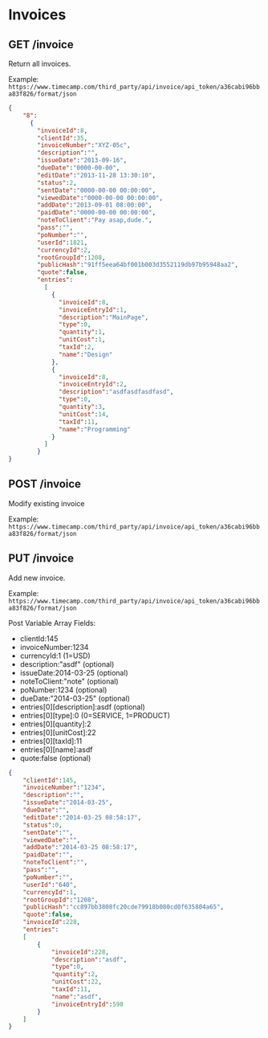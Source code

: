 Invoices
======

GET /invoice
----------

Return all invoices.

Example:
`https://www.timecamp.com/third_party/api/invoice/api_token/a36cabi96bba83f826/format/json`

```json
{
    "8":
      {
        "invoiceId":8,
        "clientId":35,
        "invoiceNumber":"XYZ-05c",
        "description":"",
        "issueDate":"2013-09-16",
        "dueDate":"0000-00-00",
        "editDate":"2013-11-28 13:30:10",
        "status":2,
        "sentDate":"0000-00-00 00:00:00",
        "viewedDate":"0000-00-00 00:00:00",
        "addDate":"2013-09-01 08:00:00",
        "paidDate":"0000-00-00 00:00:00",
        "noteToClient":"Pay asap,dude.",
        "pass":"",
        "poNumber":"",
        "userId":1821,
        "currencyId":2,
        "rootGroupId":1208,
        "publicHash":"91ff5eea64bf001b003d3552119db97b95948aa2",
        "quote":false,
        "entries":
          [
            {
              "invoiceId":8,
              "invoiceEntryId":1,
              "description":"MainPage",
              "type":0,
              "quantity":1,
              "unitCost":1,
              "taxId":2,
              "name":"Design"
            },
            {
              "invoiceId":8,
              "invoiceEntryId":2,
              "description":"asdfasdfasdfasd",
              "type":0,
              "quantity":3,
              "unitCost":14,
              "taxId":11,
              "name":"Programming"
            }
          ]
        }
}
```

POST /invoice
----------

Modify existing invoice

Example:
`https://www.timecamp.com/third_party/api/invoice/api_token/a36cabi96bba83f826/format/json`

PUT /invoice
----------

Add new invoice.

Example:
`https://www.timecamp.com/third_party/api/invoice/api_token/a36cabi96bba83f826/format/json`

Post Variable Array Fields:
* clientId:145
* invoiceNumber:1234
* currencyId:1 (1=USD)
* description:"asdf" (optional)
* issueDate:2014-03-25 (optional)
* noteToClient:"note" (optional)
* poNumber:1234 (optional)
* dueDate:"2014-03-25" (optional)
* entries[0][description]:asdf (optional)
* entries[0][type]:0 (0=SERVICE, 1=PRODUCT)
* entries[0][quantity]:2
* entries[0][unitCost]:22
* entries[0][taxId]:11
* entries[0][name]:asdf
* quote:false (optional)


```json
{
    "clientId":145,
    "invoiceNumber":"1234",
    "description":"",
    "issueDate":"2014-03-25",
    "dueDate":"",
    "editDate":"2014-03-25 08:58:17",
    "status":0,
    "sentDate":"",
    "viewedDate":"",
    "addDate":"2014-03-25 08:58:17",
    "paidDate":"",
    "noteToClient":"",
    "pass":"",
    "poNumber":"",
    "userId":"640",
    "currencyId":1,
    "rootGroupId":"1208",
    "publicHash":"cc897bb3808fc20cde79918b080cd0f635804a65",
    "quote":false,
    "invoiceId":228,
    "entries":
    [
        {
            "invoiceId":228,
            "description":"asdf",
            "type":0,
            "quantity":2,
            "unitCost":22,
            "taxId":11,
            "name":"asdf",
            "invoiceEntryId":598
        }
    ]
}
```
